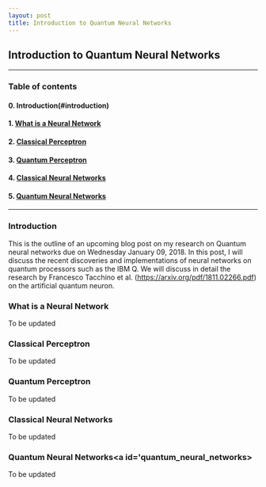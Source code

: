 ```yaml
---
layout: post
title: Introduction to Quantum Neural Networks
---
```


## Introduction to Quantum Neural Networks

----
### Table of contents

#### 0. Introduction(#introduction)

#### 1. [What is a Neural Network](#what_is_a_neural_network)

#### 2. [Classical Perceptron](#classical_perceptron)

#### 3. [Quantum Perceptron](#quantum_perceptron)

#### 4. [Classical Neural Networks](#classical_neural_networks)

#### 5. [Quantum Neural Networks](#quantum_neural_networks)
----

### Introduction<a id='introduction'></a>

This is the outline of an upcoming blog post on my research on Quantum neural networks due on Wednesday January 09, 2018. 
In this post, I will discuss the recent discoveries and implementations of neural networks on quantum processors such as the IBM Q.
We will discuss in detail the research by Francesco Tacchino et al. (https://arxiv.org/pdf/1811.02266.pdf) on the artificial quantum
neuron.

### What is a Neural Network<a id='what_is_a_neural_network'></a>

To be updated

### Classical Perceptron<a id='classical_perceptron'></a>

To be updated

### Quantum Perceptron<a id='quantum_perceptron'></a>

To be updated

### Classical Neural Networks<a id='classical_neural_networks'></a>

To be updated

### Quantum Neural Networks<a id='quantum_neural_networks></a>

To be updated
